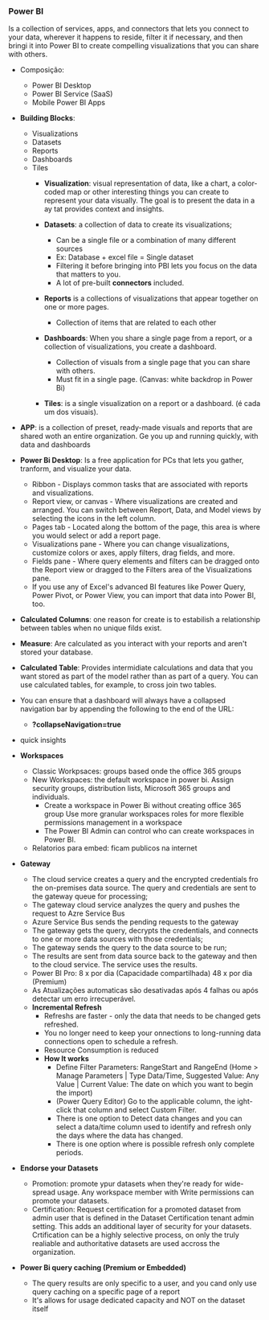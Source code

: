 ### Power BI
Is a collection of services, apps, and connectors that lets you connect to your data, wherever it happens to reside, filter it if necessary, and then bringi it into Power BI to create compelling visualizations that you can share with others.
- Composição:
  - Power BI Desktop
  - Power BI Service (SaaS)
  - Mobile Power BI Apps
- __Building Blocks__:
  - Visualizations
  - Datasets
  - Reports
  - Dashboards
  - Tiles
    - __Visualization__: visual representation of data, like a chart, a color-coded map or other interesting things you can create to represent your data visually. The goal is to present the data in a ay tat provides context and insights.
    - __Datasets__: a collection of data to create its visualizations;
      - Can be a single file or a combination of many different sources
      - Ex: Database + excel file = Single dataset
      - Filtering it before bringing into PBI lets you focus on the data that matters to you.
      - A lot of pre-built __connectors__ included. 
 
    - __Reports__ is a collections of visualizations that appear together on one or more pages. 
      - Collection of items that are related to each other
    - __Dashboards__: When you share a single page from a report, or a collection of visualizations, you create a dashboard. 
      - Collection of visuals from a single page that you can share with others. 
      - Must fit in a single page. (Canvas: white backdrop in Power Bi)
    - __Tiles__: is a single visualization on a report or a dashboard. (é cada um dos visuais).
- __APP__: is a collection of preset, ready-made visuals and reports that are shared woth an entire organization. Ge you up and running quickly, with data and dashboards 
- __Power Bi Desktop__: Is a free application for PCs that lets you gather, tranform, and visualize your data. 
  - Ribbon - Displays common tasks that are associated with reports and visualizations.
  - Report view, or canvas - Where visualizations are created and arranged. You can switch between Report, Data, and Model views by selecting the icons in the left column.
  - Pages tab - Located along the bottom of the page, this area is where you would select or add a report page.
  - Visualizations pane - Where you can change visualizations, customize colors or axes, apply filters, drag fields, and more.
  - Fields pane - Where query elements and filters can be dragged onto the Report view or dragged to the Filters area of the Visualizations pane.
  - If you use any of Excel's advanced BI features like Power Query, Power Pivot, or Power View, you can import that data into Power BI, too.
  
- __Calculated Columns__: one reason for create is to estabilish a relationship between tables when no unique filds exist. 
- __Measure__: Are calculated as you interact with your reports and aren't stored your database.
- __Calculated Table__: Provides intermidiate calculations and data that you want stored as part of the model rather than as part of a query. You can use calculated tables, for example, to cross join two tables. 

- You can ensure that a dashboard will always have a collapsed navigation bar by appending the following to the end of the URL:
  - __?collapseNavigation=true__
- quick insights
- __Workspaces__
  - Classic Workpsaces: groups based onde the office 365 groups
  - New Workspaces: the default workspace in power bi. Assign security groups, distribution lists, Microsoft 365 groups and individuals.
    - Create a workspace in Power Bi without creating office 365 group
    Use more granular workspaces roles for more flexible permissions management in a workspace
    - The Power BI Admin can control who can create workspaces in Power BI. 
  - Relatorios para embed: ficam publicos na internet
- __Gateway__
  - The cloud service creates a query and the encrypted credentials fro the on-premises data source. The query and credentials are sent to the gateway queue for processing;
  - The gateway cloud service analyzes the query and pushes the request to Azre Service Bus
  - Azure Service Bus sends the pending requests to the gateway 
  - The gateway gets the query, decrypts the credentials, and connects to one or more data sources with those credentials;
  - The gateway sends the query to the data source to be run;
  - The results are sent from data source back to the gateway and then to the cloud service. The service uses the results. 
  - Power BI Pro: 8 x por dia (Capacidade compartilhada) 48 x por dia (Premium)
  - As Atualizações automaticas são desativadas após 4 falhas ou após detectar um erro irrecuperável.
  - __Incremental Refresh__
    - Refreshs are faster - only the data that needs to be changed gets refreshed.
    - You no longer need to keep your onnections to long-running data connections open to schedule a refresh.
    - Resource Consumption is reduced 
    - __How It works__
      - Define Filter Parameters: RangeStart and RangeEnd (Home > Manage Parameters | Type Data/Time, Suggested Value: Any Value | Current Value: The date on which you want to begin the import)
      - (Power Query Editor) Go to the applicable column, the ight-click that column and select Custom Filter. 
      - There is one option to Detect data changes and you can select a data/time column used to identify and refresh only the days where the data has changed.
      - There is one option where is possible refresh only complete periods.
- __Endorse your Datasets__
  - Promotion: promote ypur datasets when they're ready for wide-spread usage. Any workspace member with Write permissions can promote your datasets.
  - Certification: Request certification for a promoted dataset from admin user that is defined in the Dataset Certification tenant admin setting. This adds an additional layer of security for your datasets. Crtification can be a highly selective process, on only the truly realiable and authoritative datasets are used accross the organization.
- __Power Bi query caching (Premium or Embedded)__
    - The query results are only specific to a user, and you cand only use query caching on a specific page of a report
    - It's allows for usage dedicated capacity and NOT on the dataset itself
  
